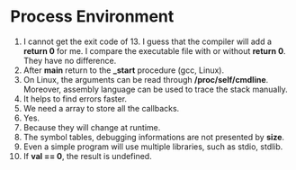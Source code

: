 # Process Environment
1. I cannot get the exit code of 13. I guess that the compiler will add a **return 0** for me. I compare the executable file with or without **return 0**. They have no difference.
2. After **main** return to the **_start** procedure (gcc, Linux).
3. On Linux, the arguments can be read through **/proc/self/cmdline**. Moreover, assembly language can be used to trace the stack manually.
4. It helps to find errors faster.
5. We need a array to store all the callbacks.
6. Yes.
7. Because they will change at runtime.
8. The symbol tables, debugging informations are not presented by **size**.
9. Even a simple program will use multiple libraries, such as stdio, stdlib.
10. If **val == 0**, the result is undefined.
